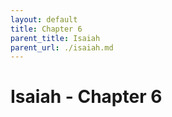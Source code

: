 ```yaml
---
layout: default
title: Chapter 6
parent_title: Isaiah
parent_url: ./isaiah.md
---
```


# Isaiah - Chapter 6
